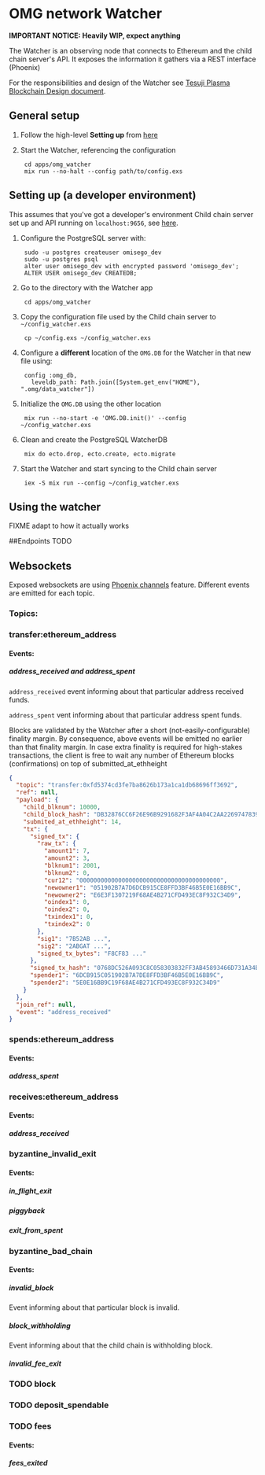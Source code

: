 # OMG network Watcher

**IMPORTANT NOTICE: Heavily WIP, expect anything**

The Watcher is an observing node that connects to Ethereum and the child chain server's API.
It exposes the information it gathers via a REST interface (Phoenix)

For the responsibilities and design of the Watcher see [Tesuji Plasma Blockchain Design document](../../docs/tesuji_blockchain_design.md).

## General setup
1. Follow the high-level **Setting up** from [here](../../README.md)
1. Start the Watcher, referencing the configuration

        cd apps/omg_watcher
        mix run --no-halt --config path/to/config.exs

## Setting up (a developer environment)

This assumes that you've got a developer's environment Child chain server set up and API running on `localhost:9656`, see [here](../omg_api/README.md).

1. Configure the PostgreSQL server with:

        sudo -u postgres createuser omisego_dev
        sudo -u postgres psql
        alter user omisego_dev with encrypted password 'omisego_dev';
        ALTER USER omisego_dev CREATEDB;

1. Go to the directory with the Watcher app

        cd apps/omg_watcher

1. Copy the configuration file used by the Child chain server to `~/config_watcher.exs`

        cp ~/config.exs ~/config_watcher.exs

1. Configure a **different** location of the `OMG.DB` for the Watcher in that new file using:

        config :omg_db,
          leveldb_path: Path.join([System.get_env("HOME"), ".omg/data_watcher"])

1. Initialize the `OMG.DB` using the other location

        mix run --no-start -e 'OMG.DB.init()' --config ~/config_watcher.exs

1. Clean and create the PostgreSQL WatcherDB

        mix do ecto.drop, ecto.create, ecto.migrate

1. Start the Watcher and start syncing to the Child chain server

        iex -S mix run --config ~/config_watcher.exs

## Using the watcher

FIXME adapt to how it actually works

##Endpoints
TODO

## Websockets

Exposed websockets are using [Phoenix channels](https://hexdocs.pm/phoenix/channels.html) feature.
Different events are emitted for each topic.

### Topics:

### transfer:ethereum_address

#### Events:

##### address_received and address_spent
`address_received` event informing about that particular address received funds.

`address_spent` vent informing about that particular address spent funds.

Blocks are validated by the Watcher after a short (not-easily-configurable) finality margin. By consequence, above events will be emitted no earlier than that finality margin.
In case extra finality is required for high-stakes transactions, the client is free to wait any number of Ethereum blocks (confirmations) on top of submitted_at_ethheight

```json
{
  "topic": "transfer:0xfd5374cd3fe7ba8626b173a1ca1db68696ff3692",
  "ref": null,
  "payload": {
    "child_blknum": 10000,
    "child_block_hash": "DB32876CC6F26E96B9291682F3AF4A04C2AA2269747839F14F1A8C529CF90225",
    "submited_at_ethheight": 14,
    "tx": {
      "signed_tx": {
        "raw_tx": {
          "amount1": 7,
          "amount2": 3,
          "blknum1": 2001,
          "blknum2": 0,
          "cur12": "0000000000000000000000000000000000000000",
          "newowner1": "051902B7A7D6DCB915CE8FFD3BF46B5E0E16BB9C",
          "newowner2": "E6E3F1307219F68AE4B271CFD493EC8F932C34D9",
          "oindex1": 0,
          "oindex2": 0,
          "txindex1": 0,
          "txindex2": 0
        },
        "sig1": "7B52AB ...",
        "sig2": "2ABGAT ...",
        "signed_tx_bytes": "F8CF83 ..."
      },
      "signed_tx_hash": "0768DC526A093C8C058303832FF3AB45893466D731A34BCF1BF2F866586C0FE6",
      "spender1": "6DCB915C051902B7A7DE8FFD3BF46B5E0E16BB9C",
      "spender2": "5E0E16BB9C19F68AE4B271CFD493EC8F932C34D9"
    }
  },
  "join_ref": null,
  "event": "address_received"
}
```

### spends:ethereum_address

#### Events:

##### address_spent

### receives:ethereum_address

#### Events:

##### address_received

### byzantine_invalid_exit

#### Events:

##### in_flight_exit

##### piggyback

##### exit_from_spent

### byzantine_bad_chain

#### Events:

##### invalid_block
Event informing about that particular block is invalid.

##### block_withholding
Event informing about that the child chain is withholding block.

##### invalid_fee_exit

### TODO block

### TODO deposit_spendable

### TODO fees

#### Events:

##### fees_exited
